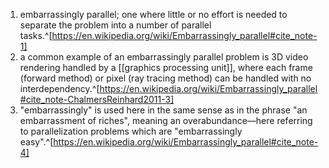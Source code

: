 1. embarrassingly parallel; one where little or no effort is needed to separate the problem into a number of parallel tasks.^[https://en.wikipedia.org/wiki/Embarrassingly_parallel#cite_note-1]
2. a common example of an embarrassingly parallel problem is 3D video rendering handled by a [[graphics processing unit]], where each frame (forward method) or pixel (ray tracing method) can be handled with no interdependency.^[https://en.wikipedia.org/wiki/Embarrassingly_parallel#cite_note-ChalmersReinhard2011-3]
3. "embarrassingly" is used here in the same sense as in the phrase "an embarrassment of riches", meaning an overabundance—here referring to parallelization problems which are "embarrassingly easy".^[https://en.wikipedia.org/wiki/Embarrassingly_parallel#cite_note-4]
